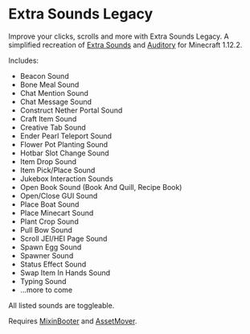 # Extra Sounds Legacy

Improve your clicks, scrolls and more with Extra Sounds Legacy. A simplified recreation of [Extra Sounds](https://www.curseforge.com/minecraft/mc-mods/extrasounds) and [Auditory](https://www.curseforge.com/minecraft/mc-mods/auditory) for Minecraft 1.12.2.

Includes:
* Beacon Sound
* Bone Meal Sound
* Chat Mention Sound
* Chat Message Sound
* Construct Nether Portal Sound
* Craft Item Sound
* Creative Tab Sound
* Ender Pearl Teleport Sound
* Flower Pot Planting Sound
* Hotbar Slot Change Sound
* Item Drop Sound
* Item Pick/Place Sound
* Jukebox Interaction Sounds
* Open Book Sound (Book And Quill, Recipe Book)
* Open/Close GUI Sound
* Place Boat Sound
* Place Minecart Sound
* Plant Crop Sound
* Pull Bow Sound
* Scroll JEI/HEI Page Sound
* Spawn Egg Sound
* Spawner Sound
* Status Effect Sound
* Swap Item In Hands Sound
* Typing Sound
* ...more to come

All listed sounds are toggleable.

Requires [MixinBooter](https://www.curseforge.com/minecraft/mc-mods/mixin-booter) and [AssetMover](https://www.curseforge.com/minecraft/mc-mods/assetmover).